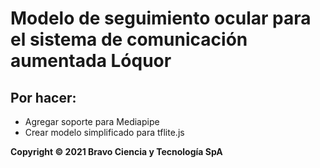 Modelo de seguimiento ocular para el sistema de comunicación aumentada Lóquor
=====

Por hacer:
-----
  * Agregar soporte para Mediapipe
  * Crear modelo simplificado para tflite.js

**Copyright © 2021 Bravo Ciencia y Tecnología SpA**
